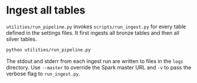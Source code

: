 # Ingest all tables

`utilities/run_pipeline.py` invokes `scripts/run_ingest.py` for every table defined in the settings files. It first ingests all bronze tables and then all silver tables.

```bash
python utilities/run_pipeline.py
```

The stdout and stderr from each ingest run are written to files in the `logs` directory. Use `--master` to override the Spark master URL and `-v` to pass the verbose flag to `run_ingest.py`.
